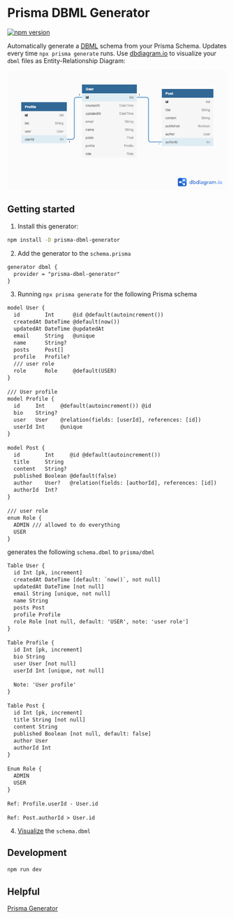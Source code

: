 # Prisma DBML Generator

[![npm version](https://badge.fury.io/js/prisma-dbml-generator.svg)](https://www.npmjs.com/package/prisma-dbml-generator)

Automatically generate a [DBML](https://www.dbml.org/home) schema from your Prisma Schema. Updates every time `npx prisma generate` runs. Use [dbdiagram.io](https://dbdiagram.io/home) to visualize your `dbml` files as Entity-Relationship Diagram:

![DB Diagram](./dbdiagram.png)

## Getting started

1. Install this generator:

```bash
npm install -D prisma-dbml-generator
```

2. Add the generator to the `schema.prisma`

```prisma
generator dbml {
  provider = "prisma-dbml-generator"
}
```

3. Running `npx prisma generate` for the following Prisma schema

```prisma
model User {
  id        Int      @id @default(autoincrement())
  createdAt DateTime @default(now())
  updatedAt DateTime @updatedAt
  email     String   @unique
  name      String?
  posts     Post[]
  profile   Profile?
  /// user role
  role      Role     @default(USER)
}

/// User profile
model Profile {
  id     Int     @default(autoincrement()) @id
  bio    String?
  user   User    @relation(fields: [userId], references: [id])
  userId Int     @unique
}

model Post {
  id        Int     @id @default(autoincrement())
  title     String
  content   String?
  published Boolean @default(false)
  author    User?   @relation(fields: [authorId], references: [id])
  authorId  Int?
}

/// user role
enum Role {
  ADMIN /// allowed to do everything
  USER
}
```

generates the following `schema.dbml` to `prisma/dbml`

```dbml
Table User {
  id Int [pk, increment]
  createdAt DateTime [default: `now()`, not null]
  updatedAt DateTime [not null]
  email String [unique, not null]
  name String
  posts Post
  profile Profile
  role Role [not null, default: 'USER', note: 'user role']
}

Table Profile {
  id Int [pk, increment]
  bio String
  user User [not null]
  userId Int [unique, not null]

  Note: 'User profile'
}

Table Post {
  id Int [pk, increment]
  title String [not null]
  content String
  published Boolean [not null, default: false]
  author User
  authorId Int
}

Enum Role {
  ADMIN
  USER
}

Ref: Profile.userId - User.id

Ref: Post.authorId > User.id
```

4. [Visualize](https://dbdiagram.io/d) the `schema.dbml`

## Development

```bash
npm run dev
```

## Helpful

[Prisma Generator](https://github.com/prisma/specs/tree/master/generators)
